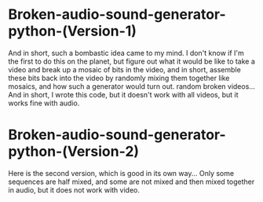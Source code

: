 # Broken-audio-sound-generator-python-(Version-1)

And in short, such a bombastic idea came to my mind. I don't know if I'm the first to do this on the planet, but figure out what it would be like to take a video and break up a mosaic of bits in the video, and in short, assemble these bits back into the video by randomly mixing them together like mosaics, and how such a generator would turn out. random broken videos... And in short, I wrote this code, but it doesn't work with all videos, but it works fine with audio.

# Broken-audio-sound-generator-python-(Version-2)

Here is the second version, which is good in its own way... Only some sequences are half mixed, and some are not mixed and then mixed together in audio, but it does not work with video.

